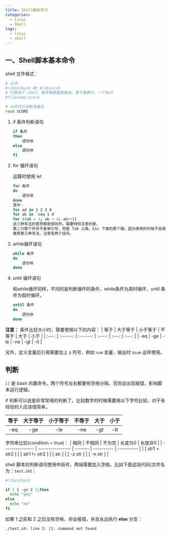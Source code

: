 ```yaml
---
title: Shell脚本学习
categories:
  - Linux
  - Shell
tags:
  - linux
  - shell
---
```


<!-- more -->

## 一、Shell脚本基本命令

shell 文件格式：

```bash
# 必须
#!/bin/bash OR #!/bin/sh
# 代表这个 shell 程序需要键盘接收，要不要都行，一个标识
#filename:score

# 从命令行读取变量名
read SCORE
```

1. if 条件判断语句

    ```bash
    if 条件
    then 
        语句块
    else 
        语句块
    fi
    ```

2. for 循环语句

    运算时使用 let

    ```bash
    for 条件
    do  
        语句块
    done
    其中：
    for ad in 1 2 3 4
    for ab in `seq 1 4`
    for ((ab = 1; ab < 4; ab++))
    这三种写法的意思都是相同的，需要特别注意的是，
    第二行那个符号不是单引号，而是 Tab 上面，Esc 下面的那个键。因为使用的时候不容易看懂，不推荐使用。
    推荐第三种写法，注意有两个括号。
    ```

3. while循环语句

    ```bash
    while 条件
    do 
        语句块
    done
    ```

4. until 循环语句

    和while循环同样，不同的是判断循环的条件，while条件为真时循环，until 条件为假时循环。

    ```bash
    until 条件
    do 
        语句块
    done
    ```

**注意：** 条件比较大小时，需要使用以下的内容： 
| 等于  | 大于等于 | 小于等于 | 不等于 | 大于  | 小于  |
| :---: | :------: | :------: | :----: | :---: | :---: |
|  -eq  |   -ge    |   -le    |  -ne   |  -gt  |  -lt  |

另外，定义变量后引用需要加上 `$` 符号，例如 `sum` 变量，输出时 `$sum` 这样使用。

## 判断

`[]` 是 bash 内置命令，两个符号左右都要有空格分隔，否则会出现报错，影响脚本运行逻辑。

if 判断可以说是非常常用的判断了。比较数字的时候需要用以下字符比较，对于有经验的人应该很简单。

| 等于  | 大于等于 | 小于等于 | 不等于 | 大于  | 小于  |
| :---: | :------: | :------: | :----: | :---: | :---: |
|  -eq  |   -ge    |   -le    |  -ne   |  -gt  |  -lt  |


字符串比较(condition = true)：
| 相同            | 不相同           | 不为空  | 长度为0    | 长度非0    |
| --------------- | ---------------- | ------- | ---------- | ---------- |
| [ str1 = str2 ] | [ str1 != str2 ] | [ str ] | [ -z str ] | [ -n str ] |

shell 脚本的判断语句使用中括号，两端需要加入空格。比如下面这段代码(文件名为：`test.sh`)：

```bash test.sh
#!/bin/bash

if [ 1 -ge 2 ];then
  echo "yes"
else
  echo "no"
fi
```

如果 1 之前和 2 之后没有空格，将会报错，并且永远执行 **else** 分支：

```bash
./test.sh: line 3: [1: command not found
```
